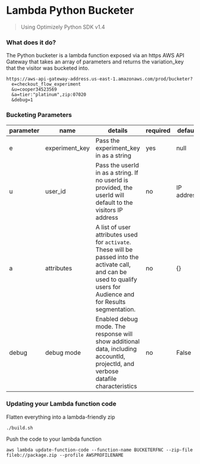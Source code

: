 # Lambda Python Bucketer 
> Using Optimizely Python SDK v1.4

### What does it do?

The Python bucketer is a lambda function exposed via an https AWS API Gateway that takes an array of parameters and returns the variation_key that the visitor was bucketed into. 

```
https://aws-api-gateway-address.us-east-1.amazonaws.com/prod/bucketer?    
  e=checkout_flow_experiment
  &u=cooper34523569
  &a=tier:"platinum",zip:07020
  &debug=1
```

### Bucketing Parameters

| parameter | name   | details                                            | required | default |
|-----------|--------|----------------------------------------------------|----------|---------|
| e       | experiment_key | Pass the experiment_key in as a string | yes      |     null    |
| u      | user_id  | Pass the userId in as a string. If no userId is provided, the userId will default to the visitors IP address                      | no      |    IP address    |
| a      | attributes  | A list of user attributes used for `activate`. These will be passed into the activate call, and can be used to qualify users for Audience and for Results segmentation.                      | no      |    {}    |
| debug      | debug mode  | Enabled debug mode. The response will show additional data, including accountId, projectId, and verbose datafile characteristics                      | no      |    False    |

### Updating your Lambda function code

Flatten everything into a lambda-friendly zip

`./build.sh`

Push the code to your lambda function

`aws lambda update-function-code --function-name BUCKETERFNC --zip-file fileb://package.zip --profile AWSPROFILENAME`
